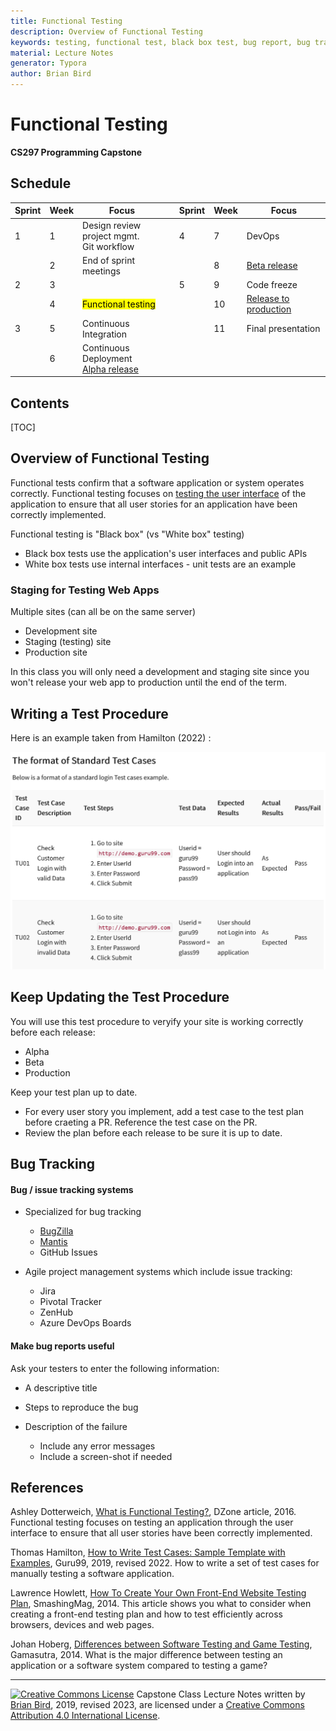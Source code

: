 ```yaml
---
title: Functional Testing
description: Overview of Functional Testing
keywords: testing, functional test, black box test, bug report, bug tracking, test cases
material: Lecture Notes
generator: Typora
author: Brian Bird
---
```


<h1>Functional Testing</h1>

**CS297 Programming Capstone**



<h2>Schedule</h2>

| Sprint | Week | Focus                                              |      | Sprint | Week | Focus                        |
| ------ | ---- | -------------------------------------------------- | ---- | ------ | ---- | ---------------------------- |
| 1      | 1    | Design review<br />project mgmt.<br />Git workflow |      | 4      | 7    | DevOps                       |
|        | 2    | End of sprint meetings                             |      |        | 8    | <u>Beta release</u>          |
| 2      | 3    |                                                    |      | 5      | 9    | Code freeze                  |
|        | 4    | <mark>Functional testing</mark>                    |      |        | 10   | <u>Release to production</u> |
| 3      | 5    | Continuous Integration                             |      |        | 11   | Final presentation           |
|        | 6    | Continuous Deployment<br /><u>Alpha release</u>    |      |        |      |                              |



<h2>Contents</h2>

[TOC]

## Overview of Functional Testing

Functional tests confirm that a software application or system operates correctly. Functional testing focuses on <u>testing the user interface</u> of the application to ensure that all user stories for an application  have been correctly implemented.

Functional testing is "Black box" (vs "White box" testing)

- Black box tests use the application's user interfaces and public APIs
- White box tests use internal interfaces - unit tests are an example

### Staging for Testing Web Apps

Multiple sites (can all be on the same server)

- Development site
- Staging (testing) site
- Production site

In this class you will only need a development and staging site since you won't release your web app to production until the end of the term.

## Writing a Test Procedure

Here is an example taken from Hamilton (2022) :

![](FormatForStandardTestCases.png)

## Keep Updating the Test Procedure

You will use this test procedure to veryify your site is working correctly before each release:

- Alpha
- Beta
- Production

Keep your test plan up to date.

- For every user story you implement, add a test case to the test plan before craeting a PR. Reference the test case on the PR.
- Review the plan before each release to be sure it is up to date.

## Bug Tracking

#### Bug / issue tracking systems

- Specialized for bug tracking
  - [BugZilla](https://www.bugzilla.org)
  - [Mantis](http://www.mantisbt.org)
  - GitHub Issues

- Agile project management systems which include issue tracking:
  - Jira
  - Pivotal Tracker
  - ZenHub
  - Azure DevOps Boards


#### Make bug reports useful
Ask your testers to enter the following information:

- A descriptive title

- Steps to reproduce the bug

- Description of the failure
  - Include any error messages
  - Include a screen-shot if needed




##  References

Ashley Dotterweich, [What is Functional Testing?](https://dzone.com/articles/what-is-functional-testing), DZone article, 2016.
Functional testing focuses on  testing an application through the user interface to ensure that all  user stories have been correctly implemented.

Thomas Hamilton, [How to Write Test Cases: Sample Template with Examples](https://www.guru99.com/test-case.html), Guru99, 2019, revised 2022.
How to write a set of test cases for manually testing a software application.

Lawrence Howlett, [ How To Create Your Own Front-End Website Testing Plan](https://www.smashingmagazine.com/2014/11/how-to-create-your-own-front-end-website-testing-plan/), SmashingMag, 2014.
This article shows you what to consider when creating a front-end  testing plan and how to test efficiently across browsers, devices and  web pages.

Johan Hoberg, [Differences between Software Testing and Game Testing](http://www.gamasutra.com/blogs/JohanHoberg/20140721/221444/Differences_between_Software_Testing_and_Game_Testing.php), Gamasutra, 2014.
What is the major difference between testing an application or a software system compared to testing a game?

------

[![Creative Commons License](https://i.creativecommons.org/l/by/4.0/88x31.png)](http://creativecommons.org/licenses/by/4.0/) Capstone Class Lecture Notes written by [Brian Bird](https://profbird.dev), 2019, revised <time>2023</time>, are licensed under a [Creative Commons Attribution 4.0 International License](http://creativecommons.org/licenses/by/4.0/). 